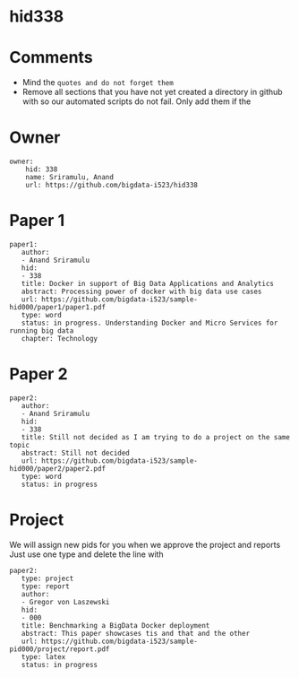 # hid338
# Comments

* Mind the ```quotes and do not forget them```
* Remove all sections that you have not yet created a directory in github with so our automated scripts do not fail. Only add them if the 

# Owner

```
owner:
    hid: 338
    name: Sriramulu, Anand
    url: https://github.com/bigdata-i523/hid338
```

# Paper 1

```
paper1:
   author: 
   - Anand Sriramulu
   hid:
   - 338
   title: Docker in support of Big Data Applications and Analytics
   abstract: Processing power of docker with big data use cases
   url: https://github.com/bigdata-i523/sample-hid000/paper1/paper1.pdf
   type: word
   status: in progress. Understanding Docker and Micro Services for running big data
   chapter: Technology
```
   
# Paper 2

```
paper2:
   author: 
   - Anand Sriramulu
   hid:
   - 338
   title: Still not decided as I am trying to do a project on the same topic
   abstract: Still not decided
   url: https://github.com/bigdata-i523/sample-hid000/paper2/paper2.pdf   
   type: word
   status: in progress
```

# Project 

We will assign new pids for you when we approve the project and reports   
Just use one type and delete the line with 

```
paper2:
   type: project
   type: report
   author: 
   - Gregor von Laszewski
   hid:
   - 000
   title: Benchmarking a BigData Docker deployment
   abstract: This paper showcases tis and that and the other 
   url: https://github.com/bigdata-i523/sample-pid000/project/report.pdf
   type: latex
   status: in progress
```
   
